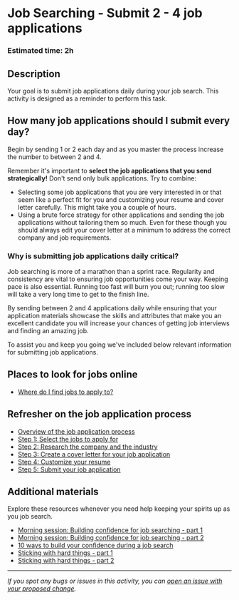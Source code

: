 # Job Searching - Submit 2 - 4 job applications

### **Estimated time**: 2h

## Description

Your goal is to submit job applications daily during your job search. This activity is designed as a reminder to perform this task.

## How many job applications should I submit every day?

Begin by sending 1 or 2 each day and as you master the process increase the number to between 2 and 4.

Remember it's important to **select the job applications that you send strategically!** Don't send only bulk applications. Try to combine:

- Selecting some job applications that you are very interested in or that seem like a perfect fit for you and customizing your resume and cover letter carefully. This might take you a couple of hours.
- Using a brute force strategy for other applications and sending the job applications without tailoring them so much. Even for these though you should always edit your cover letter at a minimum to address the correct company and job requirements.

### Why is submitting job applications daily critical?

Job searching is more of a marathon than a sprint race. Regularity and consistency are vital to ensuring job opportunities come your way. Keeping pace is also essential. Running too fast will burn you out; running too slow will take a very long time to get to the finish line.

By sending between 2 and 4 applications daily while ensuring that your application materials showcase the skills and attributes that make you an excellent candidate you will increase your chances of getting job interviews and finding an amazing job.

To assist you and keep you going we've included below relevant information for submitting job applications.

## Places to look for jobs online

- [Where do I find jobs to apply to?](https://github.com/matovu-farid/curriculum-professional-skills/blob/main/job-search/where-do-I-find-jobs-to-apply-to.md)

## Refresher on the job application process

- [Overview of the job application process](https://github.com/matovu-farid/curriculum-professional-skills/blob/main/job-search/JSR-overview-of-the-job-application-process.md)
- [Step 1: Select the jobs to apply for](https://github.com/matovu-farid/curriculum-professional-skills/blob/main/job-search/JSR-step-1-find-a-job-to-apply-for.md)
- [Step 2: Research the company and the industry](https://github.com/matovu-farid/curriculum-professional-skills/blob/main/job-search/JSR-research-a-company-before-applying-for-a-job.md)
- [Step 3: Create a cover letter for your job application](https://github.com/matovu-farid/curriculum-professional-skills/blob/main/job-search/JSR-step-3-create-a-cover-letter.md)
- [Step 4: Customize your resume](https://github.com/matovu-farid/curriculum-professional-skills/blob/main/job-search/JSR-step-4-customize-your-resume.md)
- [Step 5: Submit your job application](https://github.com/matovu-farid/curriculum-professional-skills/blob/main/job-search/JSR-step-5-submit-your-job-application.md)

## Additional materials

Explore these resources whenever you need help keeping your spirits up as you job search.

- [Morning session: Building confidence for job searching - part 1](https://github.com/matovu-farid/curriculum-professional-skills/blob/main/job-search/morning%20session-building-confidence-for-job-searching-part1.md)
- [Morning session: Building confidence for job searching - part 2](https://github.com/matovu-farid/curriculum-professional-skills/blob/main/job-search/morning-session-building-confidence-for-job-searching-part2.md)
- [10 ways to build your confidence during a job search](https://interestingengineering.com/10-ways-to-build-your-confidence-during-a-job-search)
- [Sticking with hard things - part 1](https://github.com/matovu-farid/curriculum-professional-skills/blob/main/soft-skills/morning-session-sticking-with-hard-things-part1.md)
- [Sticking with hard things - part 2](https://github.com/matovu-farid/curriculum-professional-skills/blob/main/soft-skills/morning-session-sticking-with-hard-things-part2.md)

---

_If you spot any bugs or issues in this activity, you can [open an issue with your proposed change](https://github.com/microverseinc/curriculum-transversal-skills/blob/main/git-github/articles/open_issue.md)._
